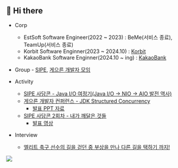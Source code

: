 
## 👋 Hi there    
 
* Corp
    * EstSoft Software Engineer(2022 ~ 2023) : BeMe(서비스 종료), TeamUp(서비스 종료)
    * Korbit Software Enginner(2023 ~ 2024.10) : [Korbit](https://lightning.korbit.co.kr)
    * KakaoBank Software Enginner(2024.10 ~ ing) : [KakaoBank](https://m.kakaobank.com/)
     
* Group - [SIPE](https://github.com/sipe-team), [게으른 개발자 모임](https://github.com/lazyconf-dev)  
* Activity
    * [SIPE 사담콘 - Java I/O 여정기(Java I/O -> NIO -> AIO 발전 역사)](https://festa.io/events/4230)
    * [게으른 개발자 컨퍼런스 - JDK Structured Concurrency](https://festa.io/events/4588)
      * [발표 PPT 자료](https://github.com/lazyconf-dev/2024-lazydevconf/blob/main/presentation/lazydev_%EB%9E%9C%EB%94%A9_%EC%84%B8%EC%85%985_JDK%20Structured%20Concurrency.pdf) 
    * [SIPE 사담콘 2회차 - 내가 깨달은 것들](https://festa.io/events/5084)
      * [발표 영상](https://youtu.be/P9WXpcsh-5o?feature=shared)  
* Interview
    * [엘리트 축구 선수의 길을 걷던 중 부상을 만나 다른 길을 택하기 까지!](https://blog.naver.com/discoveryj/221653909348)
   
![](https://github-profile-trophy.vercel.app/?username=kwj1270&theme=flat&no-frame=true&margin-w=30)
